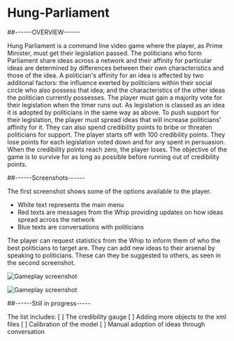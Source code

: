 # Hung-Parliament

##------OVERVIEW------

Hung Parliament is a command line video game where the player, as Prime Minister, must get their legislation passed. The politicians who
form Parliament share ideas across a network and their affinity for particular ideas are determined by differences between their own
characteristics and those of the idea. A politician's affinity for an idea is affected by two additonal factors: the influence exerted 
by politicians within their social circle who also possess that idea; and the characteristics of the other ideas the politician currently 
possesses.
The player must gain a majority vote for their legislation when the timer runs out. As legislation is classed as an idea it is adopted by
politicians in the same way as above. To push support for their legislation, the player must spread ideas that will increase politicians'
affinity for it. They can also spend credibility points to bribe or threaten politicians for support.
The player starts off with 100 credibility points. They lose points for each legislation voted down and for any spent in persuasion. When
the credibility points reach zero, the player loses.
The objective of the game is to survive for as long as possible before running out of credibility points.

##------Screenshots------

The first screenshot shows some of the options available to the player. 
  - White text represents the main menu
  - Red texts are messages from the Whip providing updates on how ideas spread across the network
  - Blue texts are conversations with politicians
  
The player can request statistics from the Whip to inform them of who the best politicians to target are. They can add new ideas to their
arsenal by speaking to politicians. These can they be suggested to others, as seen in the second screenshot.

![Gameplay screenshot](https://github.com/unidentifiedFlan/Hung-Parliament/blob/master/Documentation/Screenshots/Screenshot.png)

![Gameplay screenshot](https://github.com/unidentifiedFlan/Hung-Parliament/blob/master/Documentation/Screenshots/Screenshot1.png)

##------Still in progress-----

The list includes:
[ ] The credibility gauge
[ ] Adding more objects to the xml files
[ ] Calibration of the model
[ ] Manual adoption of ideas through conversation
